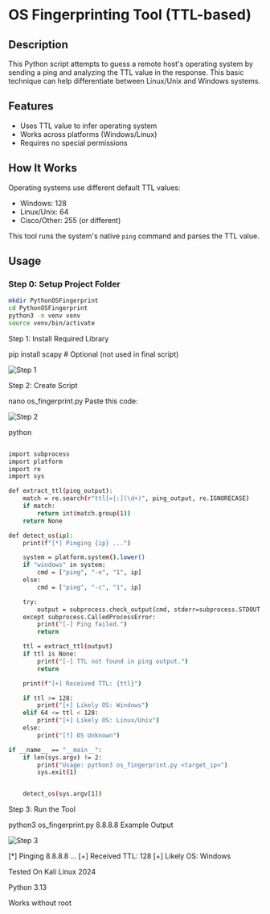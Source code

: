 # OS Fingerprinting Tool (TTL-based)

## Description
This Python script attempts to guess a remote host's operating system by sending a ping and analyzing the TTL value in the response. This basic technique can help differentiate between Linux/Unix and Windows systems.

## Features
- Uses TTL value to infer operating system
- Works across platforms (Windows/Linux)
- Requires no special permissions

## How It Works
Operating systems use different default TTL values:
- Windows: 128
- Linux/Unix: 64
- Cisco/Other: 255 (or different)

This tool runs the system's native `ping` command and parses the TTL value.

## Usage

### Step 0: Setup Project Folder

```bash
mkdir PythonOSFingerprint
cd PythonOSFingerprint
python3 -m venv venv
source venv/bin/activate
```

Step 1: Install Required Library

pip install scapy  # Optional (not used in final script)

![Step 1](\BeginnerProjects/)


Step 2: Create Script

nano os_fingerprint.py
Paste this code:

![Step 2](\BeginnerProjects/)

python
```bash

import subprocess
import platform
import re
import sys

def extract_ttl(ping_output):
    match = re.search(r"ttl[=|:](\d+)", ping_output, re.IGNORECASE)
    if match:
        return int(match.group(1))
    return None

def detect_os(ip):
    print(f"[*] Pinging {ip} ...")

    system = platform.system().lower()
    if "windows" in system:
        cmd = ["ping", "-n", "1", ip]
    else:
        cmd = ["ping", "-c", "1", ip]

    try:
        output = subprocess.check_output(cmd, stderr=subprocess.STDOUT, universal_newlines=True)
    except subprocess.CalledProcessError:
        print("[-] Ping failed.")
        return

    ttl = extract_ttl(output)
    if ttl is None:
        print("[-] TTL not found in ping output.")
        return

    print(f"[+] Received TTL: {ttl}")

    if ttl >= 128:
        print("[+] Likely OS: Windows")
    elif 64 <= ttl < 128:
        print("[+] Likely OS: Linux/Unix")
    else:
        print("[?] OS Unknown")

if __name__ == "__main__":
    if len(sys.argv) != 2:
        print("Usage: python3 os_fingerprint.py <target_ip>")
        sys.exit(1)


    detect_os(sys.argv[1])
```

Step 3: Run the Tool

python3 os_fingerprint.py 8.8.8.8
Example Output

![Step 3](\BeginnerProjects/)

[*] Pinging 8.8.8.8 ...
[+] Received TTL: 128
[+] Likely OS: Windows

Tested On
Kali Linux 2024

Python 3.13

Works without root
